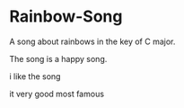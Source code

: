 # Rainbow-Song

A song about rainbows in the key of C major.

The song is a happy song.



i like the song 

it very good 
most famous
